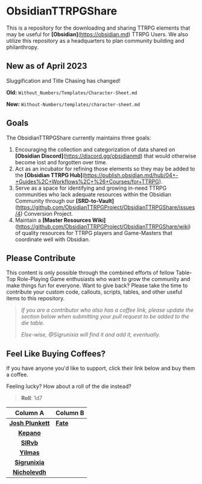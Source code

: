 # ObsidianTTRPGShare

This is a repository for the downloading and sharing TTRPG elements that may be useful for **[Obsidian]**(https://obsidian.md) TTRPG Users. We also utilize this repository as a headquarters to plan community building and philanthropy.

## New as of April 2023

Sluggification and Title Chasing has changed!

**Old:** `Without_Numbers/Templates/Character-Sheet.md`

**New:** `Without-Numbers/templates/character-sheet.md`

## Goals

The ObsidianTTRPGShare currently maintains three goals:

1. Encouraging the collection and categorization of data shared on **[Obsidian Discord]**(https://discord.gg/obsidianmd) that would otherwise become lost and forgotten over time.
2. Act as an incubator for refining those elements so they may be added to the **[Obsidian TTRPG Hub]**(https://publish.obsidian.md/hub/04+-+Guides%2C+Workflows%2C+%26+Courses/for+TTRPG).
3. Serve as a space for identifying and growing in-need TTRPG communities who lack adequate resources within the Obsidian Community through our **[SRD-to-Vault]**(https://github.com/ObsidianTTRPGProject/ObsidianTTRPGShare/issues/4) Conversion Project.
4. Maintain a **[Master Resources Wiki]**(https://github.com/ObsidianTTRPGProject/ObsidianTTRPGShare/wiki) of quality resources for TTRPG players and Game-Masters that coordinate well with Obsidian.

## Please Contribute

This content is only possible through the combined efforts of fellow Table-Top Role-Playing Game enthusiasts who want to grow the community and make things fun for everyone. Want to give back? Please take the time to contribute your custom code, callouts, scripts, tables, and other useful items to this repository.

>_If you are a contributor who also has a coffee link, please update the section below when submitting your pull request to be added to the die table._
>
>_Else-wise, @Sigrunixia will find it and add it, eventually._

## Feel Like Buying Coffees?

If you have anyone you'd like to support, click their link below and buy them a coffee.

Feeling lucky? How about a roll of the die instead?

> **Roll**: 1d7

|                           Column A                           | Column B                                |
|:------------------------------------------------------------:|-----------------------------------------|
| **[Josh Plunkett](https://www.patreon.com/join/JPlunkett?)** | **[Fate](https://ko-fi.com/fatebreak)** |
|      **[Kepano](https://www.buymeacoffee.com/kepano)**       |                                         |
|             **[SlRvb](https://ko-fi.com/slrvb)**             |                                         |
|            **[Yilmas](https://ko-fi.com/yilmas)**            |                                         |
|        **[Sigrunixia](https://ko-fi.com/sigrunixia)**        |                                         |
|        **[Nicholevdh](https://ko-fi.com/nicolevdh)**         |                                         |
